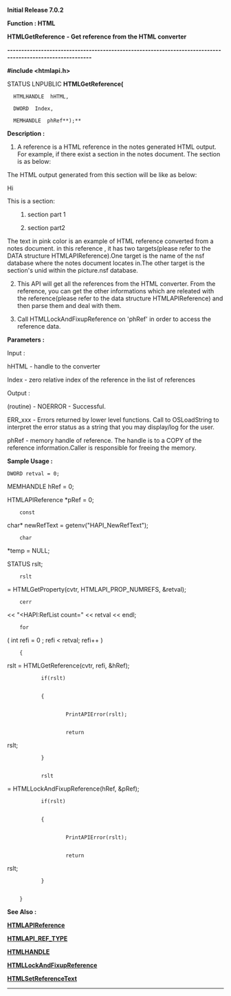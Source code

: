 




<!--
 /\* Font Definitions \*/
 @font-face
 {font-family:Courier;
 panose-1:2 7 4 9 2 2 5 2 4 4;}
@font-face
 {font-family:Helv;
 panose-1:2 11 6 4 2 2 2 3 2 4;}
@font-face
 {font-family:"Cambria Math";
 panose-1:2 4 5 3 5 4 6 3 2 4;}
 /\* Style Definitions \*/
 p.MsoNormal, li.MsoNormal, div.MsoNormal
 {margin-top:0cm;
 margin-right:0cm;
 margin-bottom:8.0pt;
 margin-left:0cm;
 line-height:107%;
 font-size:11.0pt;
 font-family:"Calibri",sans-serif;}
.MsoChpDefault
 {font-size:11.0pt;}
.MsoPapDefault
 {margin-bottom:8.0pt;
 line-height:107%;}
 /\* Page Definitions \*/
 @page WordSection1
 {size:612.0pt 792.0pt;
 margin:72.0pt 72.0pt 72.0pt 72.0pt;}
div.WordSection1
 {page:WordSection1;}
-->




**Initial Release 7.0.2**



**Function : HTML**



**HTMLGetReference** **- Get
reference from the HTML converter**


**----------------------------------------------------------------------------------------------------------**



**#include <htmlapi.h>**



STATUS
LNPUBLIC **HTMLGetReference(**  

      HTMLHANDLE  hHTML,  

      DWORD  Index,  

      MEMHANDLE  phRef**);**



**Description :**




 1) A
reference is a HTML reference in the notes generated HTML output. For example,
if there exist a section in the notes document. The section is as below:


 


 


 


  The HTML
output generated from this section will be like as below:


 


<a
name="\_Section1"></a><a href="/picture.nsf/0/64a510cea327672d48257146001bfdac?OpenDocument&ExpandSection=-1#\_Section1"
target="\_self">


<img
height="16" width="16" src="/icons/collapse.gif"
border="0" alt="Hide details for Below is a
section:"></a>


This is a
section:


<ul>


1. section
part 1<br>


2. section
part2<br>


</ul>


 


The text in
pink color is an example of HTML reference converted from a notes document. in
this reference , it has two targets(please refer to the DATA structure
HTMLAPIReference).One target is the name of the nsf database where the notes
document locates in.The other target is the section's unid within the
picture.nsf database.


 


 2) This API
will get all the references from the HTML converter. From the reference, you
can get the other informations which are releated with the reference(please
refer to the     data structure HTMLAPIReference) and then parse them and deal
with them.


 


 3) Call
HTMLLockAndFixupReference on 'phRef' in order to access the reference data.


 


**Parameters :**



Input :  

hHTML  -  handle to the converter  

  

Index  -  zero relative index of the reference in the list of references  

  




Output :  

(routine)  -  NOERROR - Successful.  

 ERR\_xxx - Errors returned by lower level functions.  Call to OSLoadString to
interpret the error status as a string that you may display/log for the user.  

  

  

phRef  -  memory handle of reference.  The handle is to a COPY of the reference
information.Caller is responsible for freeing the memory.   

  




 **Sample Usage :**


    DWORD retval = 0;


       
MEMHANDLE hRef = 0;


       
HTMLAPIReference \*pRef = 0;


        const
char\* newRefText = getenv("HAPI\_NewRefText");  


        char
\*temp = NULL;


       
STATUS rslt;


        rslt
= HTMLGetProperty(cvtr, HTMLAPI\_PROP\_NUMREFS, &retval);


        cerr
<< "<HAPI:RefList count=" << retval << endl;


        for
( int refi = 0 ; refi < retval; refi++ )


        {


       
rslt = HTMLGetReference(cvtr, refi, &hRef);


               


               if(rslt)


               {


                       PrintAPIError(rslt);


                       return
rslt;


               }


               rslt
= HTMLLockAndFixupReference(hRef, &pRef);


               if(rslt)


               {


                       PrintAPIError(rslt);


                       return
rslt;


               }


        }


 **See Also :**


**[HTMLAPIReference](HTMLAPIReference.md)**


**[HTMLAPI\_REF\_TYPE](HTMLAPI_REF_TYPE.md)**


**[HTMLHANDLE](HTMLHANDLE.md)**


**[HTMLLockAndFixupReference](HTMLLockAndFixupReference.md)**


**[HTMLSetReferenceText](HTMLSetReferenceText.md)**



----------------------------------------------------------------------------------------------------------


 





